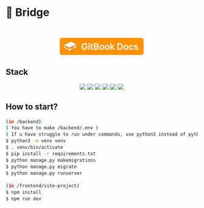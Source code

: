 <h1>🌱 Bridge</h1>
<br>
<p align="center">
	<a href="https://bridge-5.gitbook.io/bridge/">
		<img src="/assets/gitbook.png" width="220" height="45"/>
	</a>
</p>
<h2>Stack</h2>

<div align="center">
  <img src="https://img.shields.io/badge/Javascript-orange?style=flat-square&logo=Javascript&logoColor=white"/></a>
  <img src="https://img.shields.io/badge/React-18.2.66-13BEF9?style=flat-square&logo=React&logoColor=white"/></a>
  <img src="https://img.shields.io/badge/Django-4.2.13-Green?style=flat-square&logo=Django&logoColor=white"/></a>
  <img src="https://img.shields.io/badge/Django Rest Framework-3.15.1-yellow?style=flat-square&logo=Django&logoColor=white"/></a>
  <img src="https://img.shields.io/badge/Vite-purple?style=flat-square&logo=Vite&logoColor=white"/></a>
  <img src="https://img.shields.io/badge/npm-purple?style=flat-square&logo=npm&logoColor=white"/></a>
</div>

<h2>How to start?</h2>

```bash
(in /backend)
( You have to make /backend/.env )
( If u have struggle to run under commands, use python3 instead of python)
$ python3 -m venv venv
$ . venv/bin/activate
$ pip install -r requirements.txt
$ python manage.py makemigrations
$ python manage.py migrate
$ python manage.py runserver

(in /frontend/vite-project)
$ npm install
$ npm run dev
```







